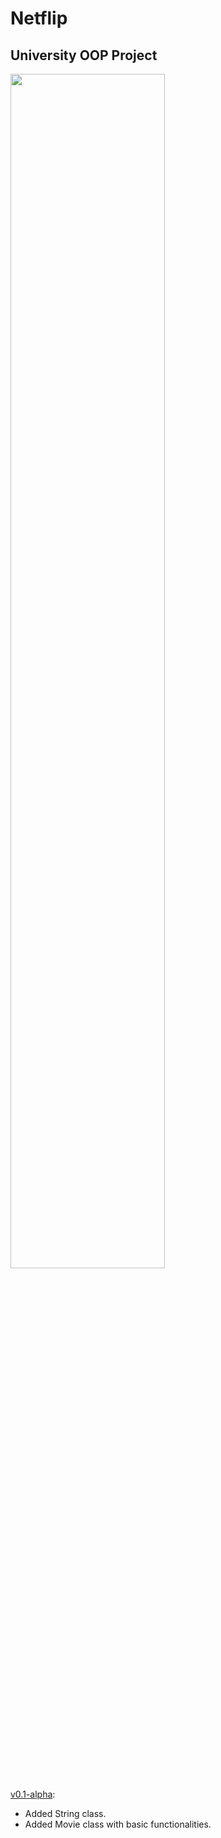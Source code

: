 # Netflip
## University OOP Project

<img src="https://user-images.githubusercontent.com/83332450/225131324-68d665ae-befa-48e3-9db4-891c9ced8b7c.png" width=70% height=70%>

[v0.1-alpha](https://github.com/flawreen/Netflip/releases/tag/v0.1-alpha):
- Added String class.
- Added Movie class with basic functionalities.
